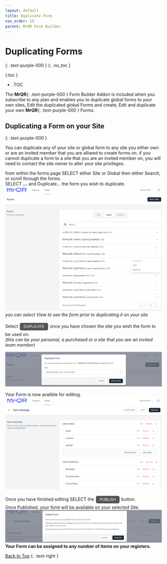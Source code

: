 ```yaml
---
layout: default
title: Duplicate Form
nav_order: 15
parent: MrQR Form Builder
---
```


<html>
<head>
<style>
.button {
  padding: 5px 12px;
  text-align: center;
  text-decoration: none;
  display: inline-block;
  font-size: 12px;
  margin: 4px 2px;
  cursor: pointer; }
.button1 {background-color: #555555;} /* Black */
.button2 {background-color: white;}
.button1 {color: white;}
.button2 {color: grey;}
.button1 {border: none;}
.button2 {border: 1px solid grey}
.button1 {border-radius: 5px;}
.button2 {border-radius: 5px;}
</style>
</head>
</html>


# Duplicating Forms
{: .text-purple-000 }
{: .no_toc }

{:toc }
- .TOC

The **MrQR**{: .text-purple-000 } Form Builder Addon is included when you subscribe to any plan and enables you to duplicate global forms to your own sites, Edit the duplicated global Forms and create, Edit and duplicate your own **MrQR**{: .text-purple-000 } Forms.

## Duplicating a Form on your Site
{: .text-purple-000 }

You can duplicate any of your site or global form to any site you either own or are an invited member that you are alliwed to create forms on.
if you cannot duplicate a form to a site that you are an invited member on, you will need to contact the site owner to alter your site privileges.

from within the forms page SELECT either Site or Global then either Search, or scroll through the forms.<br>
SELECT **...**  and Duplicate... the form you wish to duplicate.
![Index](/assets/images/V3/MrQR_Global_Forms.png "Global Forms")
*you can select View to see the form prior to duplicating it on your site* 

Select <button class="button button1">DUPLICATE</button> once you have chosen the site you wish the form to be used on.<br>
*(this can be your personal, a purchased or a site that you are an invited team member)*

![Index](/assets/images/V3/MrQR_Duplicate.png "Duplicate")

Your Form is now avalible for editing.
![Index](/assets/images/V3/MrQR_Duplicate_Form_Edit.png "Form Edit")

Once you have finished editing SELECT the <button class="button button1">PUBLISH</button> button.<br>
Once Published, your form will be available on your selected Site.
![Index](/assets/images/V3/MrQR_Publish.png "Form Edit")
**Your Form can be assigned to any number of items on your registers.**

[Back to Top](https://docs.mrqr.me/docs/FormBuilder)
{: .text-right }
